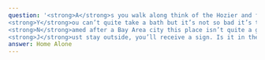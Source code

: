 ```yaml
---
question: '<strong>A</strong>s you walk along think of the Hozier and follow where it leads<br/>
<strong>Y</strong>ou can’t quite take a bath but it’s not so bad it’s the symbol that you need<br/>
<strong>N</strong>amed after a Bay Area city this place isn’t quite a gritty but it’s older than believed<br/>
<strong>J</strong>ust stay outside, you’ll receive a sign. Is it in the words that you read?<br/>'
answer: Home Alone
---
```

